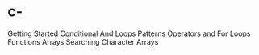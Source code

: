 # c-

Getting Started 
Conditional And Loops 
Patterns
Operators and For Loops
Functions
Arrays
Searching
Character Arrays

